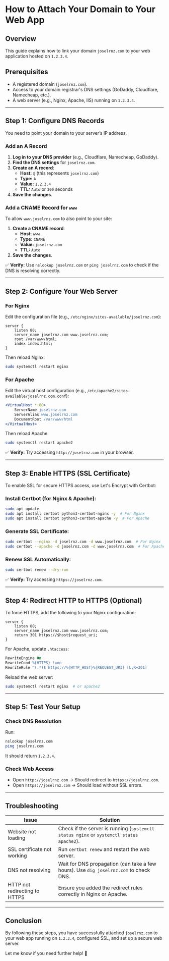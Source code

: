 # How to Attach Your Domain to Your Web App

## Overview
This guide explains how to link your domain `joselrnz.com` to your web application hosted on `1.2.3.4`.

## Prerequisites
- A registered domain (`joselrnz.com`).
- Access to your domain registrar's DNS settings (GoDaddy, Cloudflare, Namecheap, etc.).
- A web server (e.g., Nginx, Apache, IIS) running on `1.2.3.4`.

---

## Step 1: Configure DNS Records
You need to point your domain to your server’s IP address.

### Add an A Record
1. **Log in to your DNS provider** (e.g., Cloudflare, Namecheap, GoDaddy).
2. **Find the DNS settings** for `joselrnz.com`.
3. **Create an A record**:
   - **Host:** `@` (this represents `joselrnz.com`)
   - **Type:** `A`
   - **Value:** `1.2.3.4`
   - **TTL:** `Auto` or `300` seconds
4. **Save the changes**.

### Add a CNAME Record for `www`
To allow `www.joselrnz.com` to also point to your site:
1. **Create a CNAME record**:
   - **Host:** `www`
   - **Type:** `CNAME`
   - **Value:** `joselrnz.com`
   - **TTL:** `Auto`
2. **Save the changes**.

✅ **Verify:** Use `nslookup joselrnz.com` or `ping joselrnz.com` to check if the DNS is resolving correctly.

---

## Step 2: Configure Your Web Server
### **For Nginx**
Edit the configuration file (e.g., `/etc/nginx/sites-available/joselrnz.com`):
```nginx
server {
    listen 80;
    server_name joselrnz.com www.joselrnz.com;
    root /var/www/html;
    index index.html;
}
```
Then reload Nginx:
```sh
sudo systemctl restart nginx
```

### **For Apache**
Edit the virtual host configuration (e.g., `/etc/apache2/sites-available/joselrnz.com.conf`):
```apache
<VirtualHost *:80>
    ServerName joselrnz.com
    ServerAlias www.joselrnz.com
    DocumentRoot /var/www/html
</VirtualHost>
```
Then reload Apache:
```sh
sudo systemctl restart apache2
```

✅ **Verify:** Try accessing `http://joselrnz.com` in your browser.

---

## Step 3: Enable HTTPS (SSL Certificate)
To enable SSL for secure HTTPS access, use Let's Encrypt with Certbot:

### **Install Certbot** (for Nginx & Apache):
```sh
sudo apt update
sudo apt install certbot python3-certbot-nginx -y  # For Nginx
sudo apt install certbot python3-certbot-apache -y  # For Apache
```

### **Generate SSL Certificate:**
```sh
sudo certbot --nginx -d joselrnz.com -d www.joselrnz.com  # For Nginx
sudo certbot --apache -d joselrnz.com -d www.joselrnz.com  # For Apache
```

### **Renew SSL Automatically:**
```sh
sudo certbot renew --dry-run
```
✅ **Verify:** Try accessing `https://joselrnz.com`.

---

## Step 4: Redirect HTTP to HTTPS (Optional)
To force HTTPS, add the following to your Nginx configuration:
```nginx
server {
    listen 80;
    server_name joselrnz.com www.joselrnz.com;
    return 301 https://$host$request_uri;
}
```
For Apache, update `.htaccess`:
```apache
RewriteEngine On
RewriteCond %{HTTPS} !=on
RewriteRule ^(.*)$ https://%{HTTP_HOST}%{REQUEST_URI} [L,R=301]
```
Reload the web server:
```sh
sudo systemctl restart nginx  # or apache2
```

---

## Step 5: Test Your Setup
### **Check DNS Resolution**
Run:
```sh
nslookup joselrnz.com
ping joselrnz.com
```
It should return `1.2.3.4`.

### **Check Web Access**
- Open `http://joselrnz.com` → Should redirect to `https://joselrnz.com`.
- Open `https://joselrnz.com` → Should load without SSL errors.

---

## Troubleshooting
| Issue | Solution |
|--------|----------|
| Website not loading | Check if the server is running (`systemctl status nginx` or `systemctl status apache2`). |
| SSL certificate not working | Run `certbot renew` and restart the web server. |
| DNS not resolving | Wait for DNS propagation (can take a few hours). Use `dig joselrnz.com` to check DNS. |
| HTTP not redirecting to HTTPS | Ensure you added the redirect rules correctly in Nginx or Apache. |

---

## Conclusion
By following these steps, you have successfully attached `joselrnz.com` to your web app running on `1.2.3.4`, configured SSL, and set up a secure web server.

Let me know if you need further help! 🚀

